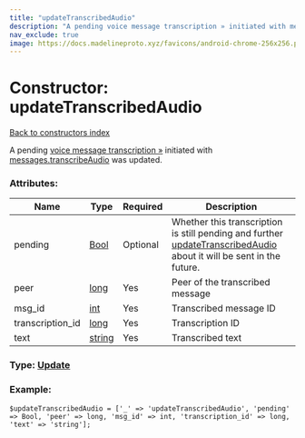 ```yaml
---
title: "updateTranscribedAudio"
description: "A pending voice message transcription » initiated with messages.transcribeAudio was updated."
nav_exclude: true
image: https://docs.madelineproto.xyz/favicons/android-chrome-256x256.png
---
```

# Constructor: updateTranscribedAudio  
[Back to constructors index](/API_docs/constructors/index.html)



A pending [voice message transcription »](https://core.telegram.org/api/transcribe) initiated with [messages.transcribeAudio](../methods/messages.transcribeAudio.html) was updated.

### Attributes:

| Name     |    Type       | Required | Description |
|----------|---------------|----------|-------------|
|pending|[Bool](/API_docs/types/Bool.html) | Optional|Whether this transcription is still pending and further [updateTranscribedAudio](../constructors/updateTranscribedAudio.html) about it will be sent in the future.|
|peer|[long](/API_docs/types/long.html) | Yes|Peer of the transcribed message|
|msg\_id|[int](/API_docs/types/int.html) | Yes|Transcribed message ID|
|transcription\_id|[long](/API_docs/types/long.html) | Yes|Transcription ID|
|text|[string](/API_docs/types/string.html) | Yes|Transcribed text|



### Type: [Update](/API_docs/types/Update.html)


### Example:

```
$updateTranscribedAudio = ['_' => 'updateTranscribedAudio', 'pending' => Bool, 'peer' => long, 'msg_id' => int, 'transcription_id' => long, 'text' => 'string'];
```  
